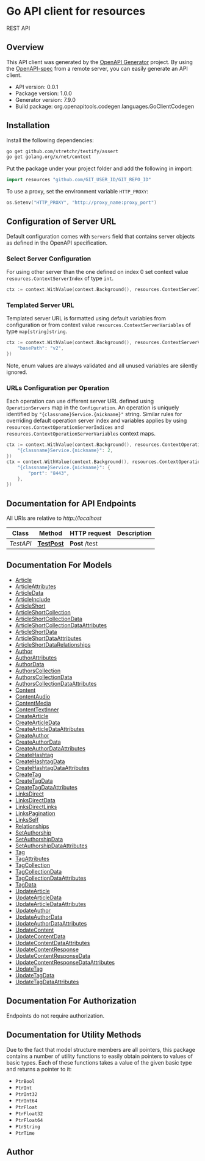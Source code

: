 # Go API client for resources

REST API

## Overview
This API client was generated by the [OpenAPI Generator](https://openapi-generator.tech) project.  By using the [OpenAPI-spec](https://www.openapis.org/) from a remote server, you can easily generate an API client.

- API version: 0.0.1
- Package version: 1.0.0
- Generator version: 7.9.0
- Build package: org.openapitools.codegen.languages.GoClientCodegen

## Installation

Install the following dependencies:

```sh
go get github.com/stretchr/testify/assert
go get golang.org/x/net/context
```

Put the package under your project folder and add the following in import:

```go
import resources "github.com/GIT_USER_ID/GIT_REPO_ID"
```

To use a proxy, set the environment variable `HTTP_PROXY`:

```go
os.Setenv("HTTP_PROXY", "http://proxy_name:proxy_port")
```

## Configuration of Server URL

Default configuration comes with `Servers` field that contains server objects as defined in the OpenAPI specification.

### Select Server Configuration

For using other server than the one defined on index 0 set context value `resources.ContextServerIndex` of type `int`.

```go
ctx := context.WithValue(context.Background(), resources.ContextServerIndex, 1)
```

### Templated Server URL

Templated server URL is formatted using default variables from configuration or from context value `resources.ContextServerVariables` of type `map[string]string`.

```go
ctx := context.WithValue(context.Background(), resources.ContextServerVariables, map[string]string{
	"basePath": "v2",
})
```

Note, enum values are always validated and all unused variables are silently ignored.

### URLs Configuration per Operation

Each operation can use different server URL defined using `OperationServers` map in the `Configuration`.
An operation is uniquely identified by `"{classname}Service.{nickname}"` string.
Similar rules for overriding default operation server index and variables applies by using `resources.ContextOperationServerIndices` and `resources.ContextOperationServerVariables` context maps.

```go
ctx := context.WithValue(context.Background(), resources.ContextOperationServerIndices, map[string]int{
	"{classname}Service.{nickname}": 2,
})
ctx = context.WithValue(context.Background(), resources.ContextOperationServerVariables, map[string]map[string]string{
	"{classname}Service.{nickname}": {
		"port": "8443",
	},
})
```

## Documentation for API Endpoints

All URIs are relative to *http://localhost*

Class | Method | HTTP request | Description
------------ | ------------- | ------------- | -------------
*TestAPI* | [**TestPost**](docs/TestAPI.md#testpost) | **Post** /test | 


## Documentation For Models

 - [Article](docs/Article.md)
 - [ArticleAttributes](docs/ArticleAttributes.md)
 - [ArticleData](docs/ArticleData.md)
 - [ArticleInclude](docs/ArticleInclude.md)
 - [ArticleShort](docs/ArticleShort.md)
 - [ArticleShortCollection](docs/ArticleShortCollection.md)
 - [ArticleShortCollectionData](docs/ArticleShortCollectionData.md)
 - [ArticleShortCollectionDataAttributes](docs/ArticleShortCollectionDataAttributes.md)
 - [ArticleShortData](docs/ArticleShortData.md)
 - [ArticleShortDataAttributes](docs/ArticleShortDataAttributes.md)
 - [ArticleShortDataRelationships](docs/ArticleShortDataRelationships.md)
 - [Author](docs/Author.md)
 - [AuthorAttributes](docs/AuthorAttributes.md)
 - [AuthorData](docs/AuthorData.md)
 - [AuthorsCollection](docs/AuthorsCollection.md)
 - [AuthorsCollectionData](docs/AuthorsCollectionData.md)
 - [AuthorsCollectionDataAttributes](docs/AuthorsCollectionDataAttributes.md)
 - [Content](docs/Content.md)
 - [ContentAudio](docs/ContentAudio.md)
 - [ContentMedia](docs/ContentMedia.md)
 - [ContentTextInner](docs/ContentTextInner.md)
 - [CreateArticle](docs/CreateArticle.md)
 - [CreateArticleData](docs/CreateArticleData.md)
 - [CreateArticleDataAttributes](docs/CreateArticleDataAttributes.md)
 - [CreateAuthor](docs/CreateAuthor.md)
 - [CreateAuthorData](docs/CreateAuthorData.md)
 - [CreateAuthorDataAttributes](docs/CreateAuthorDataAttributes.md)
 - [CreateHashtag](docs/CreateHashtag.md)
 - [CreateHashtagData](docs/CreateHashtagData.md)
 - [CreateHashtagDataAttributes](docs/CreateHashtagDataAttributes.md)
 - [CreateTag](docs/CreateTag.md)
 - [CreateTagData](docs/CreateTagData.md)
 - [CreateTagDataAttributes](docs/CreateTagDataAttributes.md)
 - [LinksDirect](docs/LinksDirect.md)
 - [LinksDirectData](docs/LinksDirectData.md)
 - [LinksDirectLinks](docs/LinksDirectLinks.md)
 - [LinksPagination](docs/LinksPagination.md)
 - [LinksSelf](docs/LinksSelf.md)
 - [Relationships](docs/Relationships.md)
 - [SetAuthorship](docs/SetAuthorship.md)
 - [SetAuthorshipData](docs/SetAuthorshipData.md)
 - [SetAuthorshipDataAttributes](docs/SetAuthorshipDataAttributes.md)
 - [Tag](docs/Tag.md)
 - [TagAttributes](docs/TagAttributes.md)
 - [TagCollection](docs/TagCollection.md)
 - [TagCollectionData](docs/TagCollectionData.md)
 - [TagCollectionDataAttributes](docs/TagCollectionDataAttributes.md)
 - [TagData](docs/TagData.md)
 - [UpdateArticle](docs/UpdateArticle.md)
 - [UpdateArticleData](docs/UpdateArticleData.md)
 - [UpdateArticleDataAttributes](docs/UpdateArticleDataAttributes.md)
 - [UpdateAuthor](docs/UpdateAuthor.md)
 - [UpdateAuthorData](docs/UpdateAuthorData.md)
 - [UpdateAuthorDataAttributes](docs/UpdateAuthorDataAttributes.md)
 - [UpdateContent](docs/UpdateContent.md)
 - [UpdateContentData](docs/UpdateContentData.md)
 - [UpdateContentDataAttributes](docs/UpdateContentDataAttributes.md)
 - [UpdateContentResponse](docs/UpdateContentResponse.md)
 - [UpdateContentResponseData](docs/UpdateContentResponseData.md)
 - [UpdateContentResponseDataAttributes](docs/UpdateContentResponseDataAttributes.md)
 - [UpdateTag](docs/UpdateTag.md)
 - [UpdateTagData](docs/UpdateTagData.md)
 - [UpdateTagDataAttributes](docs/UpdateTagDataAttributes.md)


## Documentation For Authorization

Endpoints do not require authorization.


## Documentation for Utility Methods

Due to the fact that model structure members are all pointers, this package contains
a number of utility functions to easily obtain pointers to values of basic types.
Each of these functions takes a value of the given basic type and returns a pointer to it:

* `PtrBool`
* `PtrInt`
* `PtrInt32`
* `PtrInt64`
* `PtrFloat`
* `PtrFloat32`
* `PtrFloat64`
* `PtrString`
* `PtrTime`

## Author



